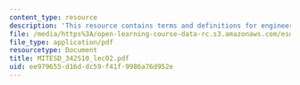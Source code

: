 ```yaml
---
content_type: resource
description: 'This resource contains terms and definitions for engineering systems. '
file: /media/https%3A/open-learning-course-data-rc.s3.amazonaws.com/esd-342-network-representations-of-complex-engineering-systems-spring-2010/ee979655d16ddc59f41f9986a76d952e_MITESD_342S10_lec02.pdf
file_type: application/pdf
resourcetype: Document
title: MITESD_342S10_lec02.pdf
uid: ee979655-d16d-dc59-f41f-9986a76d952e
---
```

